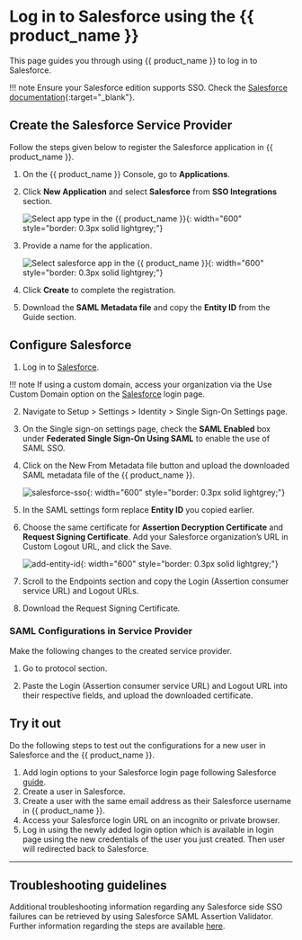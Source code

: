 # Log in to Salesforce using the {{ product_name }}

This page guides you through using {{ product_name }} to log in to Salesforce.

!!! note
     Ensure your Salesforce edition supports SSO. Check the [Salesforce documentation](https://help.salesforce.com/s/articleView?language=en_US&id=sf.sso_saml_setting_up.htm&type=5){:target="_blank"}.

## Create the Salesforce Service Provider

Follow the steps given below to register the Salesforce application in {{ product_name }}.

1. On the {{ product_name }} Console, go to **Applications**.

2. Click **New Application** and select **Salesforce** from **SSO Integrations** section.

    ![Select app type in the {{ product_name }}]({{base_path}}/assets/img/guides/authentication/sso-integrations/google-workspace-sso/add-app.png){: width="600" style="border: 0.3px solid lightgrey;"}

3. Provide a name for the application.

    ![Select salesforce app in the {{ product_name }}]({{base_path}}/assets/img/guides/authentication/sso-integrations/salesforce-sso/add-salesforce-app.png){: width="600" style="border: 0.3px solid lightgrey;"}

4. Click **Create** to complete the registration.

5. Download the **SAML Metadata file** and copy the **Entity ID** from the Guide section.

## Configure Salesforce

1. Log in to [Salesforce](https://login.salesforce.com/).

!!! note
     If using a custom domain, access your organization via the Use Custom Domain option on the [Salesforce](https://login.salesforce.com/) login page.

2. Navigate to Setup > Settings > Identity > Single Sign-On Settings page.

3. On the Single sign-on settings page, check the **SAML Enabled** box under **Federated Single Sign-On Using SAML** to enable the use of SAML SSO.
4. Click on the New From Metadata file button and upload the downloaded SAML metadata file of the {{ product_name }}.
  
     ![salesforce-sso]({{base_path}}/assets/img/guides/authentication/sso-integrations/salesforce-sso/salesforce-sso.png){: width="600" style="border: 0.3px solid lightgrey;"}

5. In the SAML settings form replace **Entity ID** you copied earlier.
6. Choose the same certificate for **Assertion Decryption Certificate** and **Request Signing Certificate**. Add your Salesforce organization’s URL in Custom Logout URL, and click the Save.

     ![add-entity-id]({{base_path}}/assets/img/guides/authentication/sso-integrations/salesforce-sso/add-entity-id.png){: width="600" style="border: 0.3px solid lightgrey;"}

7. Scroll to the Endpoints section and copy the Login (Assertion consumer service URL) and Logout URLs.
8. Download the Request Signing Certificate.


### SAML Configurations in Service Provider

Make the following changes to the created service provider.

1. Go to protocol section.

2. Paste the Login (Assertion consumer service URL) and Logout URL into their respective fields, and upload the downloaded certificate.

## Try it out

Do the following steps to test out the configurations for a new user in
Salesforce and the {{ product_name }}.

1. Add login options to your Salesforce login page following Salesforce [guide](https://help.salesforce.com/s/articleView?id=sf.sso_sp_test_connection.htm&type=5).
2. Create a user in Salesforce.
3. Create a user with the same email address as their Salesforce username in {{ product_name }}.
4. Access your Salesforce login URL on an incognito or private browser.
5. Log in using the newly added login option which is available in login page using the new credentials of the user you just created. Then user will redirected back to Salesforce.

----


## Troubleshooting guidelines

Additional troubleshooting information regarding any Salesforce side SSO
failures can be retrieved by using Salesforce SAML Assertion Validator.
Further information regarding the steps are available
[here](https://developer.salesforce.com/docs/atlas.en-us.sso.meta/sso/sso_saml_validation_errors.htm#!).
